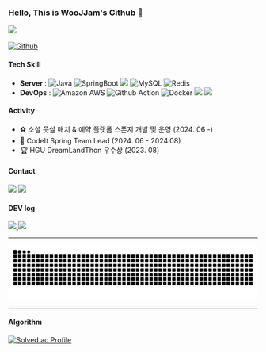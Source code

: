 ### Hello, This is WooJJam's Github 👋 


<a href="https://hits.seeyoufarm.com"><img src="https://hits.seeyoufarm.com/api/count/incr/badge.svg?url=https%3A%2F%2Fgithub.com%2FWooJJam%2Fhit-counter&count_bg=%23000000&title_bg=%2307F40E&icon=&icon_color=%236D1C1C&title=Views&edge_flat=true"/></a>

[![Github](https://www.codenary.co.kr/widget/github/api?username=우쨈)](https://www.codenary.co.kr/user-profile/detail/우쨈?github_ride=true&utm_source=github)

#### Tech Skill
- **Server** : ![Java](https://img.shields.io/badge/Java-007396?style=flat&logo=Java&logoColor=white) ![SpringBoot](https://img.shields.io/badge/SpringBoot-6DB33F?style=flat&logo=SpringBoot&logoColor=white) <img src="https://img.shields.io/badge/Spring Security-6DB33F?style=for-the-social&logo=springsecurity&logoColor=white"> ![MySQL](https://img.shields.io/badge/MySQL-4479A1?style=flat&logo=MySQL&logoColor=white) ![Redis](https://img.shields.io/badge/Redis-DC382D?style=flat&logo=Redis&logoColor=white)
- **DevOps** : ![Amazon AWS](https://img.shields.io/badge/AWS-232F3E?style=flat&logo=AWS&logoColor=white) ![Github Action](https://img.shields.io/badge/GitHubActions-2088FF?style=flat&logo=Actions&logoColor=white) ![Docker](https://img.shields.io/badge/Docker-2496ED?style=flat&logo=Docker&logoColor=white) <img src="https://img.shields.io/badge/Nginx-009639?style=for-the-social&logo=NGINX&logoColor=white"> <img src="https://img.shields.io/badge/grafana-F46800?style=for-the-social&logo=GRAFANA&logoColor=white">


#### Activity
- ⚽️ 소셜 풋살 매치 & 예약 플랫폼 스폰지 개발 및 운영 (2024. 06 -)
- 🌴 CodeIt Spring Team Lead (2024. 06 - 2024.08) 
- 🏆 HGU DreamLandThon 우수상 (2023. 08)
  
#### Contact

<a href="mailto:dnwoals1011@gmail.com">
  <img src="https://img.shields.io/badge/Gmail-EA4335?style=flat&logo=Gmail&logoColor=white"> 
</a>
    
<a href="https://www.instagram.com/jjaemmmin.ee">
  <img src="https://img.shields.io/badge/Instagram-E4405F?style=flat&logo=Instagram&logoColor=white"> 
</a>

#### DEV log
<a href="https://velog.io/@woojjam">
        <img src="https://img.shields.io/badge/Velog-20c997?style=fflat&logo=Vimeo&logoColor=white"> 
</a>

<a href="https://woojjam.tistory.com/">
        <img src="https://img.shields.io/badge/tistory-FF5500?style=fflat&logo=tistory&logoColor=white"> 
</a>

---


![snake gif](https://github.com/WooJJam/WooJJam/blob/output/github-contribution-grid-snake.svg)

---


#### Algorithm
[![Solved.ac Profile](http://mazassumnida.wtf/api/generate_badge?boj=woojjam)](https://solved.ac/woojjam)

  

<!-- 
### 📚 Stack 📚
👣 2023
<img src="https://img.shields.io/badge/C-A8B9CC?style=square&logo=C&logoColor=black">
  <img src="https://img.shields.io/badge/JAVA-E34F26?style=square&logo=JAVA&logoColor=black">
 <img src="https://img.shields.io/badge/PYTHON-3776AB?style=square&logo=PYTHON&logoColor=black">
 <br>
  <p><strong>Frontend</strong></p>
 <img src="https://img.shields.io/badge/HTML5-3776AB?style=square&logo=HTML5&logoColor=white">
 <img src="https://img.shields.io/badge/CSS3-1527B6?style=square&logo=CSS3&logoColor=white">
<img src="https://img.shields.io/badge/JAVASCRIPT-F7DF1E?style=square&logo=JAVASCRIPT&logoColor=white">
 <br>
  <p><strong>Backend</strong></p>
 <img src="https://img.shields.io/badge/JAVA-007396?style=square&logo=JAVA&logoColor=black">
 <img src="https://img.shields.io/badge/TYPESCRIPT-3178C6?style=square&logo=TYPESCRIPT&logoColor=white">
<img src="https://img.shields.io/badge/NODE.JS-339933?style=square&logo=Node.js&logoColor=white">
  <img src="https://img.shields.io/badge/python-3776AB?style=sqyare&logo=python&logoColor=white"> 
 <br>
  <p><strong>Framework</strong></p>
 <img src="https://img.shields.io/badge/Spring-6DB33F?style=flat-square&logo=spring&logoColor=white">
<img src="https://img.shields.io/badge/Spring Boot-6DB33F?style=flat-square&logo=spring-boot&logoColor=white">
 <img src="https://img.shields.io/badge/express-000000?style=square&logo=express&logoColor=white">
 <img src="https://img.shields.io/badge/Spring Security-6DB33F?style=square&logo=spring security&logoColor=white">
  <img src="https://img.shields.io/badge/django-092E20?style=square&logo=django&logoColor=white">
  <img src="https://img.shields.io/badge/flask-000000?style=square&logo=flask&logoColor=white">
 <p><strong>Database</strong></p>
 <img src="https://img.shields.io/badge/MYSQL-4479A1?style=square&logo=MYSQL&logoColor=black">
 <img src="https://img.shields.io/badge/MONGODB-47A248?style=square&logo=MONGODB&logoColor=black">
    <p><strong>Server</strong></p>
    <div>
        <img src="https://img.shields.io/badge/linux-FCC624?style=square&logo=linux&logoColor=black"> 
        <img src="https://img.shields.io/badge/apache tomcat-F8DC75?style=square&logo=apachetomcat&logoColor=black">
        <img src="https://img.shields.io/badge/Amazon AWS-232F3E?style=square&logo=amazon aws&logoColor=white"> 
    </div>
  <p><strong>Devtool</strong></p>
 <img src="https://img.shields.io/badge/GIT-F05032?style=square=GIT&logoColor=black">
 <br>
 
 <div align = center> 
 
 </div>
**WooJJam/WooJJam** is a ✨ _special_ ✨ repository because its `README.md` (this file) appears on your GitHub profile.

Here are some ideas to get you started:

- 🔭 I’m currently working on ...
- 🌱 I’m currently learning ...
- 👯 I’m looking to collaborate on ...
- 🤔 I’m looking for help with ...
- 💬 Ask me about ...
- 📫 How to reach me: ...
- 😄 Pronouns: ...
- ⚡ Fun fact: ...
--> 
